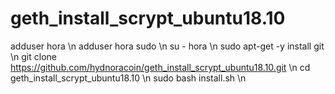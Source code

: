 # geth_install_scrypt_ubuntu18.10

adduser hora \n
adduser hora sudo \n
su - hora \n
sudo apt-get -y install git \n
git clone   https://github.com/hydnoracoin/geth_install_scrypt_ubuntu18.10.git \n
cd geth_install_scrypt_ubuntu18.10 \n
sudo bash install.sh \n
